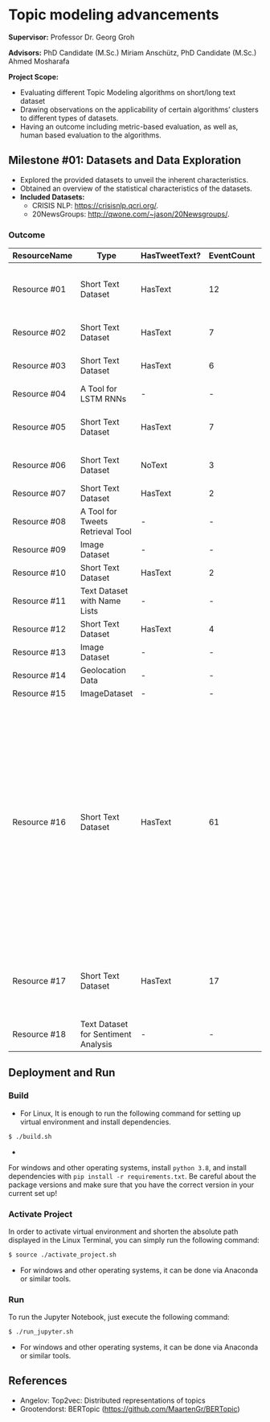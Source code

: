 # Topic modeling advancements

**Supervisor:** Professor Dr. Georg Groh

**Advisors:** PhD Candidate (M.Sc.) Miriam Anschütz, PhD Candidate (M.Sc.) Ahmed Mosharafa

**Project Scope:**

* Evaluating different Topic Modeling algorithms on short/long text dataset
* Drawing observations on the applicability of certain algorithms’ clusters to different types of datasets.
* Having an outcome including metric-based evaluation, as well as, human based evaluation to the algorithms.


## Milestone #01: Datasets and Data Exploration

* Explored the provided datasets to unveil the inherent characteristics.
* Obtained an overview of the statistical characteristics of the datasets.
* **Included Datasets:**
  * CRISIS NLP: https://crisisnlp.qcri.org/.
  * 20NewsGroups: http://qwone.com/~jason/20Newsgroups/.

### Outcome

| ResourceName | Type                                | HasTweetText? | EventCount | EventSizes                                                                                                                                                                                                                                                    | 
|--------------|-------------------------------------|---------------|------------|---------------------------------------------------------------------------------------------------------------------------------------------------------------------------------------------------------------------------------------------------------------| 
| Resource #01 | Short Text Dataset                  | HasText       | 12         | (2K; 2K; 2K; 2K; 2K; 1K; 2K; 1K; 2K; 2K; 2K; 3K)                                                                                                                                                                                                              | 
| Resource #02 | Short Text Dataset                  | HasText       | 7          | (1K; 1K; 2K; 1K; 1K; 13K; 5K)                                                                                                                                                                                                                                 | 
| Resource #03 | Short Text Dataset                  | HasText       | 6          | (2K; 1K; 9K; 1K; 2K; 2K)                                                                                                                                                                                                                                      | 
| Resource #04 | A Tool for LSTM RNNs                | -             | -          | -                                                                                                                                                                                                                                                             | 
| Resource #05 | Short Text Dataset                  | HasText       | 7          | (1K; 4K; 4K; 4K; 0.5K; 1K; 1K)                                                                                                                                                                                                                                | 
| Resource #06 | Short Text Dataset                  | NoText        | 3          | (1207K; 1096K; 6506K)                                                                                                                                                                                                                                         | 
| Resource #07 | Short Text Dataset                  | HasText       | 2          | (12K; 10K)                                                                                                                                                                                                                                                    | 
| Resource #08 | A Tool for Tweets Retrieval Tool    | -             | -          | -                                                                                                                                                                                                                                                             | 
| Resource #09 | Image Dataset                       | -             | -          | -                                                                                                                                                                                                                                                             | 
| Resource #10 | Short Text Dataset                  | HasText       | 2          | (12K; 10K)                                                                                                                                                                                                                                                    | 
| Resource #11 | Text Dataset with Name Lists        | -             | -          | -                                                                                                                                                                                                                                                             | 
| Resource #12 | Short Text Dataset                  | HasText       | 4          | (2K; 2K; 2K; 2K)                                                                                                                                                                                                                                              | 
| Resource #13 | Image Dataset                       | -             | -          | -                                                                                                                                                                                                                                                             | 
| Resource #14 | Geolocation Data                    | -             | -          | -                                                                                                                                                                                                                                                             | 
| Resource #15 | ImageDataset                        | -             | -          | -                                                                                                                                                                                                                                                             | 
| Resource #16 | Short Text Dataset                  | HasText       | 61         | (2K; 3K; 2K; 2K; 2K; 2K; 2K; 2K; 20K; 1K; 1K; 2K; 2K; 20K; 2K; 2K; 2K; 2K; 20K; 2K; 2K; 2K; 2K; 2K; 2K; 2K; 2K; 20K; 4K; 2K; 2K; 20K; 2K; 2K; 2K; 2K; 20K; 9K; 4K; 5K; 6K; 1K; 3K; 0K; 4K; 4K; 4K; 4K; 19K; 4K; 25K; 4K; 1K; 3K; 53K; 8K; 8K; 8K; 1K; 2K; 2K) | 
| Resource #17 | Short Text Dataset                  | HasText       | 17         | (7K; 2K; 4K; 2K; 8K; 6K; 9K; 9K; 7K; 2K; 1K; 2K; 8K; 2K; 2K; 2K; 1K)                                                                                                                                                                                          | 
| Resource #18 | Text Dataset for Sentiment Analysis | -             | -          | -                                                                                                                                                                                                                                                             | 

## Deployment and Run

### Build

+ For Linux, It is enough to run the following command for setting up virtual environment and install dependencies.

```bash
$ ./build.sh
```

+ 
For windows and other operating systems, install `python 3.8`, and install dependencies
  with `pip install -r requirements.txt`. Be careful about the package versions and make sure that you have the correct
  version in your current set up!

### Activate Project

In order to activate virtual environment and shorten the absolute path displayed in the Linux Terminal,
you can simply run the following command:

```bash
$ source ./activate_project.sh
```

* For windows and other operating systems, it can be done via Anaconda or similar tools.

### Run

To run the Jupyter Notebook, just execute the following command:

```bash
$ ./run_jupyter.sh
```

* For windows and other operating systems, it can be done via Anaconda or similar tools.



## References

* Angelov: Top2vec: Distributed representations of topics
* Grootendorst: BERTopic (https://github.com/MaartenGr/BERTopic)
